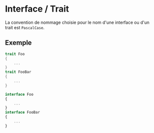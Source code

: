 # Interface / Trait

La convention de nommage choisie pour le nom d'une interface ou d'un trait est `PascalCase`.

## Exemple

```rs
trait Foo 
{
	...
}
trait FooBar 
{
	...
}
```

```ts
interface Foo 
{
	...
}
interface FooBar 
{
	...
}
```
